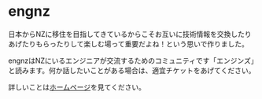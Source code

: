 # engnz

日本からNZに移住を目指してきているからこそお互いに技術情報を交換したりあげたりもらったりして楽しむ場って重要だよね！という思いで作りました。

engnzはNZにいるエンジニアが交流するためのコミュニティです「エンジンズ」と読みます。何か話したいことがある場合は、適宜チケットをあげてください。

詳しいことは[ホームページ](https://engnz.github.io)を見てください。
